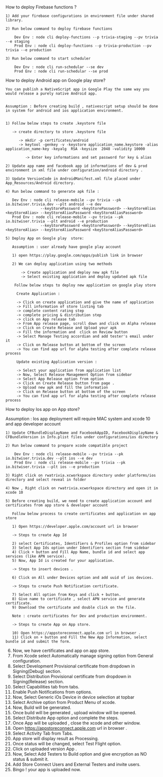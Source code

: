 How to deploy Firebase functions ?

    1) Add your firebase configurations in environment file under shared library.

    2) Run below command to deploy firebase functions 

        Dev Env : node cli deploy-functions --p trivia-staging --pv trivia --e staging
        Prod Env : node cli deploy-functions --p trivia-production --pv trivia --e production
        
    3) Run below command to start scheduler  

        Dev Env : node cli run-schedular --se dev
        Prod Env : node cli run-schedular --se prod


How to deploy Android app on Google play store? 

    You can publish a NativeScript app in Google Play the same way you would release a purely native Android app.


    Assumption : Before creating build , nativescript setup should be done in system for android and ios application environment.

     
    1) Follow below steps to create .keystore file 

       -> create directory to store .keystore file
           
          -> mkdir -p certificates/android 
          -> keytool -genkey -v -keystore application_name.keystore -alias application_name-key -keyalg  RSA -keysize  2048 -validity 10000
             
             -> Enter key informations and set password for key & alias

    2) Update app name and facebook app id informations of dev & prod environment in xml file under configuration/android directory .

    3) Update VersionCode in AndroidManifest.xml file placed under App_Resources/Android directory.

    4) Run below command to generate apk file : 

       Dev Env : node cli release-mobile --pv trivia --pk io.bitwiser.trivia.dev --plt android --e dev 
                    --keyStorePassword <keyStorePassword> --keyStoreAlias <keyStoreAlias> --keyStoreAliasPassword <keyStoreAliasPassword>
       Prod Env : node cli release-mobile --pv trivia --pk io.bitwiser.trivia --plt android --e production 
                    --keyStorePassword <keyStorePassword> --keyStoreAlias <keyStoreAlias> --keyStoreAliasPassword <keyStoreAliasPassword>

    5) Deploy App on Google play  store:

       Assumption : user already have google play account 

       1) open https://play.google.com/apps/publish link in browser
       
       2) We can deploy application using two methods
          
           -> Create application and deploy new apk file
           -> Select existing application and deploy updated apk file

        Follow below steps to deploy new application on google play store   
    
         Create Application :

         -> Click on create application and give the name of application 
         -> Fill information of store listing tab 
         -> complete content rating step
         -> complete pricing & distribution step
         -> click on App release tab 
         -> From App release page, scroll down and click on Alpha release 
         -> Click on Create Release and Upload your apk 
         -> Fill the information and  click on Review button
         -> Select Manage Testing accordian and add tester's email under it
         -> Click on Release button at bottom of the screen
         -> You can find app url for alpha testing after complete release process

         Update existing Application version :

         -> Select your application from application list
         -> Now, Select Release Management Option from sidebar
         -> Select App Release option from option
         -> Click on Create Release button from page .
         -> Upload new apk and fill the information
         -> Click on Release button at bottom of the screen
         -> You can find app url for alpha testing after complete release process

How to deploy Ios app on App store? 

Assumption : Ios app deployment will require MAC system and xcode 10 and app developer account

    1) Update CFBundleDisplayName and FacebookAppID, FacebookDisplayName & CFBundleVersion in Info.plist files under configurations/ios directory

    2) Run below command to prepare xcode compatible project 
       
        Dev Env : node cli release-mobile --pv trivia --pk io.bitwiser.trivia.dev --plt ios --e dev 
        Prod Env : node cli release-mobile --pv trivia --pk io.bitwiser.trivia --plt ios --e production

    3) Right click on rwatrivia.xcworkspace directory under platforms/ios directory and select reveal in folder

    4) Now , Right click on rwatrivia.xcworkspace directory and open it in xcode 10

    5) Before creating build, we need to create application account and certificates from app store & developer account

       Follow below process to create certificates and application on app store

       1) Open https://developer.apple.com/account url in browser

       -> Steps to create App Id

       2) select Certificates, Identifiers & Profiles option from sidebar
       3) Select App Ids option under Identifiers section from sidebar 
       4) Click + button and Fill App Name, bundle id and select app services (like APN service).
       5) Now, App Id is created for your application.

       -> Steps to insert devices .

       6) Click on All under Devices option and add uuid of ios devices.

       -> Steps to create Push Notification certificate.

       7) Select All option from Keys and click + button.
       8) Give name to certificate , select APN service and generate certificate.
       9) Download the certificate and double click on the file.

       Note : create certificates for Dev and production environment. 

       -> Steps to create App on App store.

       10) Open https://appstoreconnect.apple.com url in browser .
       11) Click on + button and Fill the New App Information, select bundle id and submit the form.

   6) Now, we have certificates and  app on app store.
   7) From Xcode select Automatically manage signing option from General configuration.
   8) Select Development Provisional certificate from dropdown in Signing(Debug) section.
   9) Select Distribution Provisional certificate from dropdown in Signing(Release) section.
   10) Select Capabilities tab from tabs.
   11) Enable Push Notifications from options.
   12) Now, Select Generic iOs Device in device selection at topbar
   13) Select Archive option from Product Menu of xcode.
   14) Now, Build will be generated.
   15) Once build will be generated , upload window will be opened.
   16) Select Distribute App option and complete the steps.
   17) Once App will be uploaded , close the xcode and other window.
   18) Open https://appstoreconnect.apple.com url in browser .
   19) Select Activity Tab from Tabs.
   20) App store will display result as Processing.
   21) Once status will be changed, select Test Flight option.
   22) Click on uploaded version App .
   23) Now, Select Add Testers to Build option and give encryption as NO status & submit it.
   24) Add Store Connect Users and External Testers and invite users.
   25) Bingo ! your app is uploaded now.


       

       




    